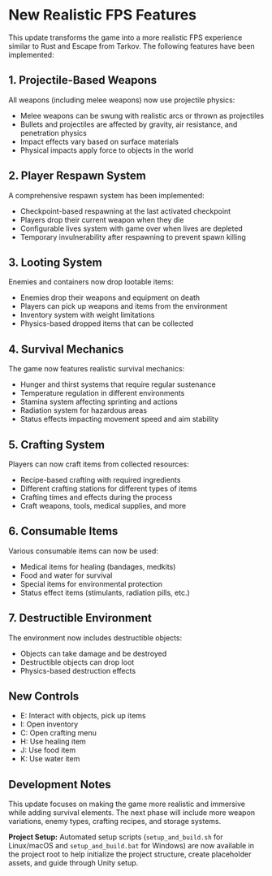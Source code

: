 # New Realistic FPS Features

This update transforms the game into a more realistic FPS experience similar to Rust and Escape from Tarkov. The following features have been implemented:

## 1. Projectile-Based Weapons

All weapons (including melee weapons) now use projectile physics:
- Melee weapons can be swung with realistic arcs or thrown as projectiles
- Bullets and projectiles are affected by gravity, air resistance, and penetration physics
- Impact effects vary based on surface materials
- Physical impacts apply force to objects in the world

## 2. Player Respawn System

A comprehensive respawn system has been implemented:
- Checkpoint-based respawning at the last activated checkpoint
- Players drop their current weapon when they die
- Configurable lives system with game over when lives are depleted
- Temporary invulnerability after respawning to prevent spawn killing

## 3. Looting System

Enemies and containers now drop lootable items:
- Enemies drop their weapons and equipment on death
- Players can pick up weapons and items from the environment
- Inventory system with weight limitations
- Physics-based dropped items that can be collected

## 4. Survival Mechanics

The game now features realistic survival mechanics:
- Hunger and thirst systems that require regular sustenance
- Temperature regulation in different environments
- Stamina system affecting sprinting and actions
- Radiation system for hazardous areas
- Status effects impacting movement speed and aim stability

## 5. Crafting System

Players can now craft items from collected resources:
- Recipe-based crafting with required ingredients
- Different crafting stations for different types of items
- Crafting times and effects during the process
- Craft weapons, tools, medical supplies, and more

## 6. Consumable Items

Various consumable items can now be used:
- Medical items for healing (bandages, medkits)
- Food and water for survival
- Special items for environmental protection
- Status effect items (stimulants, radiation pills, etc.)

## 7. Destructible Environment

The environment now includes destructible objects:
- Objects can take damage and be destroyed
- Destructible objects can drop loot
- Physics-based destruction effects

## New Controls

- E: Interact with objects, pick up items
- I: Open inventory
- C: Open crafting menu
- H: Use healing item
- J: Use food item
- K: Use water item

## Development Notes

This update focuses on making the game more realistic and immersive while adding survival elements. The next phase will include more weapon variations, enemy types, crafting recipes, and storage systems.

**Project Setup:**
Automated setup scripts (`setup_and_build.sh` for Linux/macOS and `setup_and_build.bat` for Windows) are now available in the project root to help initialize the project structure, create placeholder assets, and guide through Unity setup.
